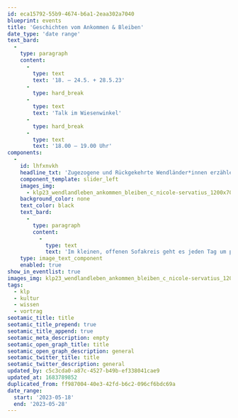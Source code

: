 ```yaml
---
id: eca15792-55b9-4674-b6a1-2eaa302a7040
blueprint: events
title: 'Geschichten vom Ankommen & Bleiben'
date_type: 'date range'
text_bard:
  -
    type: paragraph
    content:
      -
        type: text
        text: '18. – 24.5. + 28.5.23'
      -
        type: hard_break
      -
        type: text
        text: 'Talk im Wiesenwinkel'
      -
        type: hard_break
      -
        type: text
        text: '18.00 – 19.00 Uhr'
components:
  -
    id: lhfxnvkh
    headline_txt: 'Zugezogene und Rückgekehrte Wendländer*innen erzählen...'
    component_template: slider_left
    images_img:
      - klp23_wendlandleben_ankommen_bleiben_c_nicole-servatius_1200x700.png
    background_color: none
    text_color: black
    text_bard:
      -
        type: paragraph
        content:
          -
            type: text
            text: 'Im kleinen, offenen Sofakreis geht es jeden Tag um persönliche Anekdoten und Tipps zum Wurzelschlagen.'
    type: image_text_component
    enabled: true
show_in_eventlist: true
images_img: klp23_wendlandleben_ankommen_bleiben_c_nicole-servatius_1200x700.png
tags:
  - klp
  - kultur
  - wissen
  - vortrag
seotamic_title: title
seotamic_title_prepend: true
seotamic_title_append: true
seotamic_meta_description: empty
seotamic_open_graph_title: title
seotamic_open_graph_description: general
seotamic_twitter_title: title
seotamic_twitter_description: general
updated_by: c5c3cda0-a87c-4527-b49b-ef338041cae9
updated_at: 1683789852
duplicated_from: ff987004-40e3-42fd-b6c2-096cf6bdc69a
date_range:
  start: '2023-05-18'
  end: '2023-05-28'
---
```

